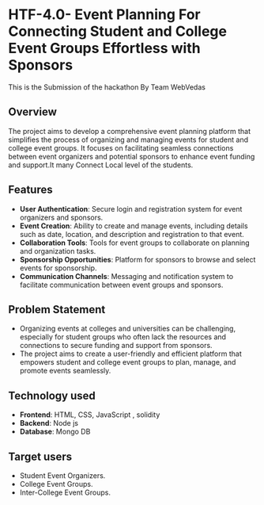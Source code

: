 
# HTF-4.0-  Event Planning For Connecting Student and College Event Groups Effortless with Sponsors

This is the Submission of the hackathon By Team WebVedas



## Overview
The project aims to develop a comprehensive event planning platform that simplifies the process of organizing and managing events for student and college event groups. It focuses on facilitating seamless connections between event organizers and potential sponsors to enhance event funding and support.It many Connect Local level of the students.
## Features
- **User Authentication**: Secure login and registration system for event organizers and sponsors.
- **Event Creation**: Ability to create and manage events, including details such as date, location, and description and registration to that event.
- **Collaboration Tools**: Tools for event groups to collaborate on planning and organization tasks.
- **Sponsorship Opportunities**: Platform for sponsors to browse and select events for sponsorship.
- **Communication Channels**: Messaging and notification system to facilitate communication between event groups and sponsors.

## Problem Statement
- Organizing events at colleges and universities can be challenging, especially for student groups who often lack the resources and connections to secure funding and support from sponsors. 
- The project aims to create a user-friendly and efficient platform that empowers student and college event groups to plan, manage, and promote events seamlessly. 
## Technology used
- **Frontend**: HTML, CSS, JavaScript , solidity
- **Backend**: Node js
- **Database**: Mongo DB
## Target users
* Student Event Organizers.
* College Event Groups.
* Inter-College Event Groups.
